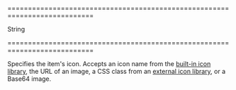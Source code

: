===========================================================================
<!--type-->String<!--/type-->
===========================================================================

<!--shortDescription-->
Specifies the item's icon. Accepts an icon name from the [built-in icon library](/Documentation/Guide/Themes/Icon_Library/), the URL of an image, a CSS class from an [external icon library](/Documentation/Guide/Themes/Icon_Library/#Use_External_Icon_Libraries), or a Base64 image.
<!--/shortDescription-->

<!--fullDescription-->

<!--/fullDescription-->